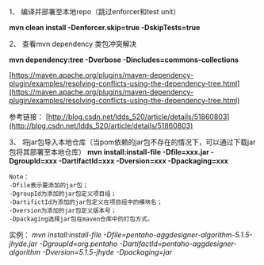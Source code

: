 
1、 编译并部署至本地repo（跳过enforcer和test unit）

**mvn clean install -Denforcer.skip=true -DskipTests=true**

2、 查看mvn dependency 类包冲突解决

**mvn dependency:tree -Dverbose -Dincludes=commons-collections**

[https://maven.apache.org/plugins/maven-dependency-plugin/examples/resolving-conflicts-using-the-dependency-tree.html](https://maven.apache.org/plugins/maven-dependency-plugin/examples/resolving-conflicts-using-the-dependency-tree.html)

参考链接：
[http://blog.csdn.net/ldds_520/article/details/51860803](http://blog.csdn.net/ldds_520/article/details/51860803)


3、 将jar包导入本地仓库（当pom依赖的jar包不存在的情况下，可以通过下载jar包将其部署至本地仓库）
**mvn install:install-file -Dfile=xxx.jar -DgroupId=xxx -DartifactId=xxx -Dversion=xxx -Dpackaging=xxx**

	Note：
	-Dfile表示要添加的jar包；
	-DgroupId为添加的jar包定义项目组；
	-DartifictId为添加的jar包定义在项目组中的模块名；
	-Dversion为添加的jar包定义版本号；
	-Dpackaging选择jar包在maven仓库中的打包方式。

实例：
*mvn install:install-file -Dfile=pentaho-aggdesigner-algorithm-5.1.5-jhyde.jar -DgroupId=org.pentaho -DartifactId=pentaho-aggdesigner-algorithm -Dversion=5.1.5-jhyde -Dpackaging=jar*

